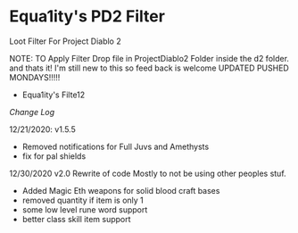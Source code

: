 # Equa1ity's PD2 Filter
Loot Filter For Project Diablo 2

NOTE:
TO Apply Filter Drop file in ProjectDiablo2 Folder inside the d2 folder. and thats it!
I'm still new to this so feed back is welcome
UPDATED PUSHED MONDAYS!!!!!

* Equa1ity's Filte12

_*Change Log*_

12/21/2020: v1.5.5
- Removed notifications for Full Juvs and Amethysts
- fix for pal shields

12/30/2020 v2.0
Rewrite of code Mostly to not be using other peoples stuf.

- Added Magic Eth weapons for solid blood craft bases
- removed quantity if item  is only 1
- some low level rune word support
- better class skill item support
